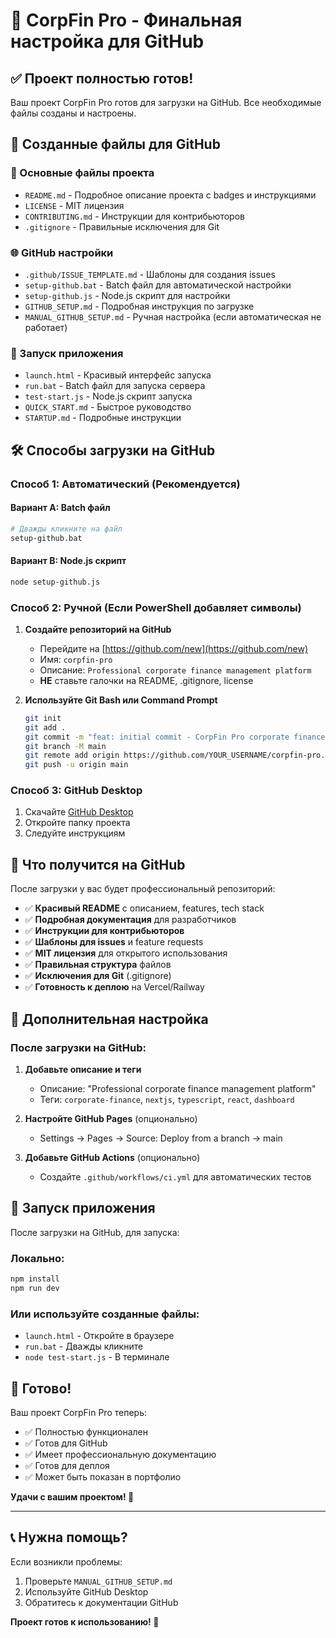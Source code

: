 # 🎉 CorpFin Pro - Финальная настройка для GitHub

## ✅ Проект полностью готов!

Ваш проект CorpFin Pro готов для загрузки на GitHub. Все необходимые файлы созданы и настроены.

## 📁 Созданные файлы для GitHub

### 🚀 Основные файлы проекта
- `README.md` - Подробное описание проекта с badges и инструкциями
- `LICENSE` - MIT лицензия
- `CONTRIBUTING.md` - Инструкции для контрибьюторов
- `.gitignore` - Правильные исключения для Git

### 🌐 GitHub настройки
- `.github/ISSUE_TEMPLATE.md` - Шаблоны для создания issues
- `setup-github.bat` - Batch файл для автоматической настройки
- `setup-github.js` - Node.js скрипт для настройки
- `GITHUB_SETUP.md` - Подробная инструкция по загрузке
- `MANUAL_GITHUB_SETUP.md` - Ручная настройка (если автоматическая не работает)

### 🚀 Запуск приложения
- `launch.html` - Красивый интерфейс запуска
- `run.bat` - Batch файл для запуска сервера
- `test-start.js` - Node.js скрипт запуска
- `QUICK_START.md` - Быстрое руководство
- `STARTUP.md` - Подробные инструкции

## 🛠️ Способы загрузки на GitHub

### Способ 1: Автоматический (Рекомендуется)

#### Вариант A: Batch файл
```bash
# Дважды кликните на файл
setup-github.bat
```

#### Вариант B: Node.js скрипт
```bash
node setup-github.js
```

### Способ 2: Ручной (Если PowerShell добавляет символы)

1. **Создайте репозиторий на GitHub**
   - Перейдите на [https://github.com/new](https://github.com/new)
   - Имя: `corpfin-pro`
   - Описание: `Professional corporate finance management platform`
   - **НЕ** ставьте галочки на README, .gitignore, license

2. **Используйте Git Bash или Command Prompt**
   ```bash
   git init
   git add .
   git commit -m "feat: initial commit - CorpFin Pro corporate finance platform"
   git branch -M main
   git remote add origin https://github.com/YOUR_USERNAME/corpfin-pro.git
   git push -u origin main
   ```

### Способ 3: GitHub Desktop
1. Скачайте [GitHub Desktop](https://desktop.github.com/)
2. Откройте папку проекта
3. Следуйте инструкциям

## 🎯 Что получится на GitHub

После загрузки у вас будет профессиональный репозиторий:

- ✅ **Красивый README** с описанием, features, tech stack
- ✅ **Подробная документация** для разработчиков
- ✅ **Инструкции для контрибьюторов** 
- ✅ **Шаблоны для issues** и feature requests
- ✅ **MIT лицензия** для открытого использования
- ✅ **Правильная структура** файлов
- ✅ **Исключения для Git** (.gitignore)
- ✅ **Готовность к деплою** на Vercel/Railway

## 🔧 Дополнительная настройка

### После загрузки на GitHub:

1. **Добавьте описание и теги**
   - Описание: "Professional corporate finance management platform"
   - Теги: `corporate-finance`, `nextjs`, `typescript`, `react`, `dashboard`

2. **Настройте GitHub Pages** (опционально)
   - Settings → Pages → Source: Deploy from a branch → main

3. **Добавьте GitHub Actions** (опционально)
   - Создайте `.github/workflows/ci.yml` для автоматических тестов

## 🚀 Запуск приложения

После загрузки на GitHub, для запуска:

### Локально:
```bash
npm install
npm run dev
```

### Или используйте созданные файлы:
- `launch.html` - Откройте в браузере
- `run.bat` - Дважды кликните
- `node test-start.js` - В терминале

## 🎉 Готово!

Ваш проект CorpFin Pro теперь:
- ✅ Полностью функционален
- ✅ Готов для GitHub
- ✅ Имеет профессиональную документацию
- ✅ Готов для деплоя
- ✅ Может быть показан в портфолио

**Удачи с вашим проектом! 🚀**

---

## 📞 Нужна помощь?

Если возникли проблемы:
1. Проверьте `MANUAL_GITHUB_SETUP.md`
2. Используйте GitHub Desktop
3. Обратитесь к документации GitHub

**Проект готов к использованию! 🎉**
